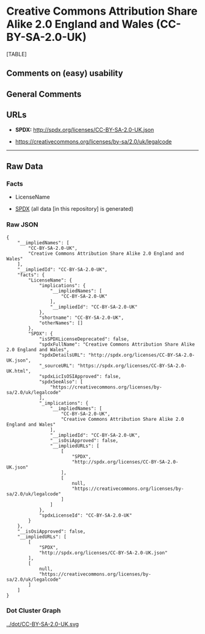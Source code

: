 # Creative Commons Attribution Share Alike 2.0 England and Wales (CC-BY-SA-2.0-UK)

[TABLE]

## Comments on (easy) usability

## General Comments

## URLs

-   **SPDX:** http://spdx.org/licenses/CC-BY-SA-2.0-UK.json

-   https://creativecommons.org/licenses/by-sa/2.0/uk/legalcode

------------------------------------------------------------------------

## Raw Data

### Facts

-   LicenseName

-   [SPDX](https://spdx.org/licenses/CC-BY-SA-2.0-UK.html "SPDX") (all
    data \[in this repository\] is generated)

### Raw JSON

    {
        "__impliedNames": [
            "CC-BY-SA-2.0-UK",
            "Creative Commons Attribution Share Alike 2.0 England and Wales"
        ],
        "__impliedId": "CC-BY-SA-2.0-UK",
        "facts": {
            "LicenseName": {
                "implications": {
                    "__impliedNames": [
                        "CC-BY-SA-2.0-UK"
                    ],
                    "__impliedId": "CC-BY-SA-2.0-UK"
                },
                "shortname": "CC-BY-SA-2.0-UK",
                "otherNames": []
            },
            "SPDX": {
                "isSPDXLicenseDeprecated": false,
                "spdxFullName": "Creative Commons Attribution Share Alike 2.0 England and Wales",
                "spdxDetailsURL": "http://spdx.org/licenses/CC-BY-SA-2.0-UK.json",
                "_sourceURL": "https://spdx.org/licenses/CC-BY-SA-2.0-UK.html",
                "spdxLicIsOSIApproved": false,
                "spdxSeeAlso": [
                    "https://creativecommons.org/licenses/by-sa/2.0/uk/legalcode"
                ],
                "_implications": {
                    "__impliedNames": [
                        "CC-BY-SA-2.0-UK",
                        "Creative Commons Attribution Share Alike 2.0 England and Wales"
                    ],
                    "__impliedId": "CC-BY-SA-2.0-UK",
                    "__isOsiApproved": false,
                    "__impliedURLs": [
                        [
                            "SPDX",
                            "http://spdx.org/licenses/CC-BY-SA-2.0-UK.json"
                        ],
                        [
                            null,
                            "https://creativecommons.org/licenses/by-sa/2.0/uk/legalcode"
                        ]
                    ]
                },
                "spdxLicenseId": "CC-BY-SA-2.0-UK"
            }
        },
        "__isOsiApproved": false,
        "__impliedURLs": [
            [
                "SPDX",
                "http://spdx.org/licenses/CC-BY-SA-2.0-UK.json"
            ],
            [
                null,
                "https://creativecommons.org/licenses/by-sa/2.0/uk/legalcode"
            ]
        ]
    }

### Dot Cluster Graph

[../dot/CC-BY-SA-2.0-UK.svg](../dot/CC-BY-SA-2.0-UK.svg "../dot/CC-BY-SA-2.0-UK.svg")
